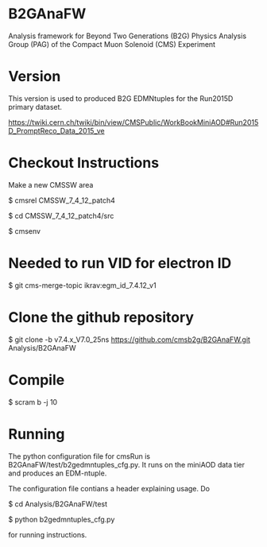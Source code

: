 B2GAnaFW
========

Analysis framework for Beyond Two Generations (B2G) Physics Analysis Group (PAG) of the Compact Muon Solenoid (CMS) Experiment

Version
=======

This version is used to produced B2G EDMNtuples for the Run2015D primary dataset.

https://twiki.cern.ch/twiki/bin/view/CMSPublic/WorkBookMiniAOD#Run2015D_PromptReco_Data_2015_ve

Checkout Instructions
=====================

Make a new CMSSW area

$ cmsrel CMSSW_7_4_12_patch4

$ cd CMSSW_7_4_12_patch4/src

$ cmsenv

Needed to run VID for electron ID
=================================

$ git cms-merge-topic ikrav:egm_id_7.4.12_v1

Clone the github repository
===========================

$ git clone -b v7.4.x_V7.0_25ns https://github.com/cmsb2g/B2GAnaFW.git Analysis/B2GAnaFW

Compile
=======

$ scram b -j 10

Running
=======

The python configuration file for cmsRun is B2GAnaFW/test/b2gedmntuples_cfg.py. It runs on the miniAOD data tier and produces an EDM-ntuple.

The configuration file contians a header explaining usage. Do

$ cd Analysis/B2GAnaFW/test

$ python b2gedmntuples_cfg.py 

for running instructions. 

